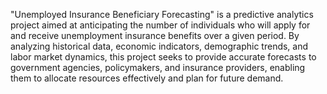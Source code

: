 "Unemployed Insurance Beneficiary Forecasting" is a predictive analytics project aimed at anticipating the number of individuals who will apply for and receive unemployment insurance benefits over a given period. By analyzing historical data, economic indicators, demographic trends, and labor market dynamics, this project seeks to provide accurate forecasts to government agencies, policymakers, and insurance providers, enabling them to allocate resources effectively and plan for future demand.
